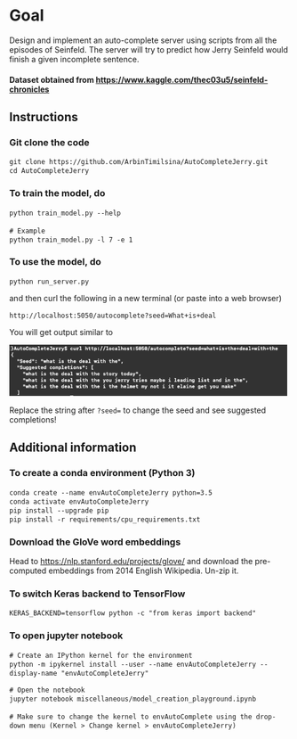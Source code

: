 # Goal
Design and implement  an auto-complete server using scripts from all the episodes of Seinfeld. The server will try to predict how Jerry Seinfeld would finish a given incomplete sentence.

#### Dataset obtained from https://www.kaggle.com/thec03u5/seinfeld-chronicles

## Instructions

### Git clone the code
```
git clone https://github.com/ArbinTimilsina/AutoCompleteJerry.git
cd AutoCompleteJerry
```

### To train the model, do
```
python train_model.py --help

# Example
python train_model.py -l 7 -e 1
``` 

### To use the model, do
```
python run_server.py
```
and then curl the following in a new terminal (or paste into a web browser)
```
http://localhost:5050/autocomplete?seed=What+is+deal
```

You will get output similar to 

<img src="plots/output.png" style="width: 500px;"/>

Replace the string after ```?seed=``` to change the seed and see suggested completions!


## Additional information

### To create a conda environment (Python 3)
```
conda create --name envAutoCompleteJerry python=3.5
conda activate envAutoCompleteJerry
pip install --upgrade pip
pip install -r requirements/cpu_requirements.txt
```

### Download the GloVe word embeddings
Head to https://nlp.stanford.edu/projects/glove/ and download the pre-computed embeddings from 2014 English Wikipedia. Un-zip it.

### To switch Keras backend to TensorFlow
```
KERAS_BACKEND=tensorflow python -c "from keras import backend"
```

### To open jupyter notebook

```
# Create an IPython kernel for the environment
python -m ipykernel install --user --name envAutoCompleteJerry --display-name "envAutoCompleteJerry"
```

```
# Open the notebook
jupyter notebook miscellaneous/model_creation_playground.ipynb

# Make sure to change the kernel to envAutoComplete using the drop-down menu (Kernel > Change kernel > envAutoCompleteJerry)
```

